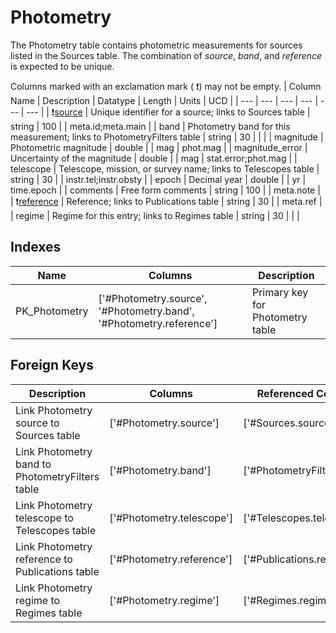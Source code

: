 # Photometry
The Photometry table contains photometric measurements for sources listed in the Sources table. The combination of *source*, *band*, and *reference* is expected to be unique. 


Columns marked with an exclamation mark ( :exclamation:) may not be empty.
| Column Name | Description | Datatype | Length | Units  | UCD |
| --- | --- | --- | --- | --- | --- |
| :exclamation:<u>source</u> | Unique identifier for a source; links to Sources table | string | 100 |  | meta.id;meta.main  |
| band | Photometry band for this measurement; links to PhotometryFilters table | string | 30 |  |   |
| magnitude | Photometric magnitude | double |  | mag | phot.mag  |
| magnitude_error | Uncertainty of the magnitude | double |  | mag | stat.error;phot.mag  |
| telescope | Telescope, mission, or survey name; links to Telescopes table | string | 30 |  | instr.tel;instr.obsty  |
| epoch | Decimal year | double |  | yr | time.epoch  |
| comments | Free form comments | string | 100 |  | meta.note  |
| :exclamation:<u>reference</u> | Reference; links to Publications table | string | 30 |  | meta.ref  |
| regime | Regime for this entry; links to Regimes table | string | 30 |  |   |

## Indexes
| Name | Columns | Description |
| --- | --- | --- |
| PK_Photometry | ['#Photometry.source', '#Photometry.band', '#Photometry.reference'] | Primary key for Photometry table |

## Foreign Keys
| Description | Columns | Referenced Columns |
| --- | --- | --- |
| Link Photometry source to Sources table | ['#Photometry.source'] | ['#Sources.source'] |
| Link Photometry band to PhotometryFilters table | ['#Photometry.band'] | ['#PhotometryFilters.band'] |
| Link Photometry telescope to Telescopes table | ['#Photometry.telescope'] | ['#Telescopes.telescope'] |
| Link Photometry reference to Publications table | ['#Photometry.reference'] | ['#Publications.reference'] |
| Link Photometry regime to Regimes table | ['#Photometry.regime'] | ['#Regimes.regime'] |
